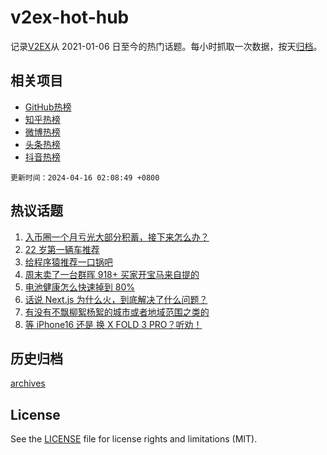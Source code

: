 # v2ex-hot-hub

 记录[V2EX](https://www.v2ex.com/)从 2021-01-06 日至今的热门话题。每小时抓取一次数据，按天[归档](archives)。
 
 ## 相关项目

- [GitHub热榜](https://github.com/snaildev/github-hot-hub)
- [知乎热榜](https://github.com/snaildev/zhihu-hot-hub)
- [微博热榜](https://github.com/snaildev/weibo-hot-hub)
- [头条热榜](https://github.com/snaildev/toutiao-hot-hub)
- [抖音热榜](https://github.com/snaildev/douyin-hot-hub)


 `更新时间：2024-04-16 02:08:49 +0800`

## 热议话题

1. [入币圈一个月亏光大部分积蓄，接下来怎么办？](https://www.v2ex.com/t/1032468)
1. [22 岁第一辆车推荐](https://www.v2ex.com/t/1032483)
1. [给程序猿推荐一口锅吧](https://www.v2ex.com/t/1032482)
1. [周末卖了一台群晖 918+ 买家开宝马来自提的](https://www.v2ex.com/t/1032558)
1. [电池健康怎么快速掉到 80%](https://www.v2ex.com/t/1032508)
1. [话说 Next.js 为什么火，到底解决了什么问题？](https://www.v2ex.com/t/1032461)
1. [有没有不飘柳絮杨絮的城市或者地域范围之类的](https://www.v2ex.com/t/1032526)
1. [等 iPhone16 还是 换 X FOLD 3 PRO？听劝！](https://www.v2ex.com/t/1032481)

## 历史归档

[archives](archives)

## License

See the [LICENSE](LICENSE) file for license rights and limitations (MIT).

